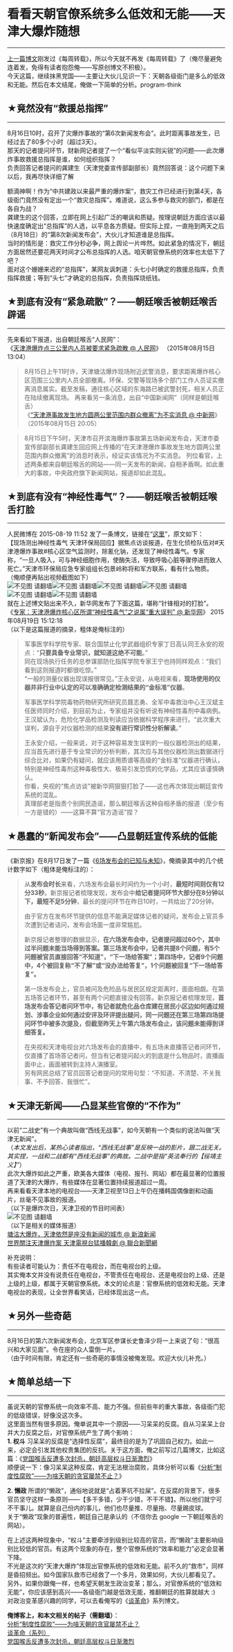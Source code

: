 # 看看天朝官僚系统多么低效和无能——天津大爆炸随想 

-----

 [上一篇博文](http://program-think.blogspot.com/2015/08/weekly-share-91.html)刚发过《每周转载》，所以今天就不再发《每周转载》了（俺尽量避免连着发，免得有读者抱怨俺——写原创博文不积极）。  
 今天这篇，继续抹黑党国——主要让大伙儿见识一下：天朝各级衙门是多么的低效和无能。然后在本文结尾，俺做一下简单的分析。program-think  
   
 ## ★竟然没有“救援总指挥”
------------

  
 8月16日10时，召开了灾爆炸事故的“第6次新闻发布会”。此时距离事故发生，已经过去了80多个小时（超过3天）。  
 那天的记者提问环节，财新网记者提了一个“看似平淡实则尖锐”的问题——此次爆炸事故救援总指挥是谁，如何组织指挥？  
 负责回答记者提问的龚建生（天津党委宣传部副部长）竟然回答说：这个问题下来以后，我再尽快详细了解  
   
 额滴神啊！作为“中共建政以来最严重的爆炸案”，救灾工作已经进行到第4天，各级衙门竟然没有定出一个“救灾总指挥”。难道说，这么多参与救灾的部门，都是在各自为战？  
 龚建生的这个回答，立即在网上引起广泛的嘲讽和质疑。按理说朝廷方面应该以最快速度确定出“总指挥”的人选，以平息各方质疑。但实际上捏，一直拖到两天之后（8月18日）的“第8次新闻发布会”，大伙儿才知道谁是总指挥。  
 当时的情形是：救灾工作分秒必争，网上舆论一片哗然。如此紧急的情况下，朝廷方面居然还要花两天时间才公布总指挥的人选。咱天朝官僚系统的效率也太低下了吧？  
 面对这个姗姗来迟的“总指挥”，某网友讽刺道：头七小时确定的救援总指挥，负责指挥救援；等到“头七”才确定的总指挥，负责指挥烧纸钱。  
   
 ## ★到底有没有“紧急疏散”？——朝廷喉舌被朝廷喉舌辟谣
--------------------------

  
 先来看如下报道，出自朝廷喉舌“人民网”：  
 《[天津港爆炸点三公里内人员被要求紧急疏散 @ 人民网](http://politics.people.com.cn/n/2015/0815/c70731-27466938.html)》 （2015年08月15日 13:04）  
 
> 8月15日上午11时许，天津塘沽爆炸现场附近武警消息，要求距离爆炸核心区范围三公里内人员全部撤离。环保、交警等现场多个部门工作人员证实撤离消息属实。截至发稿，通往核心区域的东海路已被武警封死，相关人员正在陆续撤离现场。 再来看另一条消息，出自“中国新闻网”（同样是朝廷喉舌）  
 《[“天津港事故发生地方圆两公里范围内群众撤离”为不实消息 @ 中新网](http://www.chinanews.com/sh/shipin/2015/08-15/news591613.shtml)》 （2015年08月15日 20:05）  
 
> 8月15日下午5时，天津市召开滨海爆炸事故第五场新闻发布会，天津市委宣传部副部长龚建生回应网上传播的“在天津港爆炸事故发生地方圆两公里范围内群众撤离”的消息时表示，经证实该情况为不实消息。 列位看官，上述两条都来自朝廷喉舌的网站——同一天发布的新闻，自相矛盾啊。如此重大的事故，中央政府旗下新闻网站，报道却如此混乱。  
   
 ## ★到底有没有“神经性毒气”？——朝廷喉舌被朝廷喉舌打脸
---------------------------

  
 人民微博在 2015-08-19 11:52 发了一条博文，链接在“[这里](http://t.people.com.cn/527612/128788424)”，原文如下：  
 【现场测出神经性毒气 天津环保局回应】据焦点访谈报道，在生化侦检队伍对#天津港爆炸事故#核心区空气监测时，除氰化钠，还发现了神经性毒气。专家称，“一旦人吸入，可与神经细胞作用，使酶失活，导致呼吸心脏等骤停进而致人死亡。”天津市环保局应急专家组组长包景岭称将和军方联系，看有什么物质。  
 （俺顺便再贴出视频截图如下）  
 ![不见图 请翻墙](//lh4.googleusercontent.com/cM7oXzR8jGBaXB5zek9Z6Gf3zOe0QrvTkO3XCU7n6T8qXyNUTEJ41C6h7bw4m02ZOswdhO7Iv96udBlZf2ItSvKyXnPBViXn1TUH2gkcl1v5Q7fEXxkYCt5ME7BAMtV1wTLQhD4Niw)![不见图 请翻墙](//lh6.googleusercontent.com/fJeHrEGHHBOwKn4ehg3p28tNlaGSSD4zlmAExMrvlKyz0qwUfVJHT4BBO516d3QpI2pLV4Uq4w9tp_Rmc3d1wTYuDqOq_r217iKNFll7y8SWo9grdG0wq9IFwIU9uU-cbcBcOEo5Tg)![不见图 请翻墙](//lh6.googleusercontent.com/pDxkUxwJqFxSvx3Ps9Hj-qFmRp5Co863agdf0xvLjzIH_bbKwW4ml-3Hj_1MT8q-tEoYD2cXL9XeqPHqAet4tcdLaU022tqK0qutgzDwgVFi32h98mo5cl00in9pSjPO6i12iLAKfg)![不见图 请翻墙](//lh5.googleusercontent.com/snwfQHKd5xX6eJ_pUgtvVACnItSta1OM8YJoiwIBBTxB8vkPDJ80u0drM7REVqS4Y4GzXoxNkywLl0KdUgIHEt6U1LtxSyMV48QGpfh9iDQ-VO2Fr5VPGMebXCq-dta3IqZ6_9iA9w)![不见图 请翻墙](//lh3.googleusercontent.com/QjYeafUgOQIvp03hsNZZy22_VUskURQRgVf_EgnpZpadVtvI624KHjwQv_v02_zRZx6nimfvoJshSS0JwsyCPAABqN9JUqmFAxM3SdpyRxZ7Q53U8F50E-2luV9VAUCBAi75gHo5YA)![不见图 请翻墙](//lh3.googleusercontent.com/KkPgEis7jO4KsZHEEbCdeB_99nd4dY-mjPpAjBQp8MggVr3KlPK-e2LJD17iljx4FxQsTIvuMgUjRuXnbsd7-9EwekB7dT9vuEVoNEZpK7js9IHX50hS_A11aHYTyIjm8d59YdGBHw)  
 就在上述博文贴出来不久，新华网发布了下面这篇，堪称“针锋相对的打脸”。  
 《[专家：天津港爆炸核心区所谓“神经性毒气”之说属“重大误判” @ 新华网](http://news.xinhuanet.com/local/2015-08/19/c_1116306486.htm)》 2015年08月19日 15:12:18  
 （以下是这篇报道的摘录，粗体是俺标注的）  
 
> 军事医学科学院专家、联合国禁止化学武器组织专家丁日高认同王永安的观点：“**只要具备专业常识，就知道这绝不可能**。”  
>  同在现场执行任务的总参谋部防化指挥学院专家王宁也持同样观点：“我们看到这则报道时都很吃惊。”  
>  “一般的测量仪器出现误报很常见。”王永安说，从电视来看，**现场使用的仪器并非行业中认定的可以准确确定检测结果的“金标准”仪器**。  
>    
>  军事医学科学院毒物药物研究所研究员聂志勇、全军中毒救治中心王汉斌主任医师同时介绍，到目前为止，专家组并没有听说有神经性毒剂中毒病例。王汉斌认为，危险化学品检测及判读应当依据科学程序来进行。“此次重大误判，源自于对仪器检测的结果**没有进行常识性分析解读**。”  
>    
>  王永安介绍，一般来说，对于这种容易发生误判的一般仪器检测出的结果，应当首先进行基于专业常识的分析判断，其次应与其他仪器检测出数据进行综合比对，如果仍有疑问，就应该用质谱等高级的“金标准”仪器进行确认，特别是神经性毒剂这种毒极性大、极易引发恐慌的化学品，尤其应该谨慎确认。  
 你看，央视的“焦点访谈”被新华网狠狠打脸了——这也再次体现出朝廷宣传系统的混乱。  
 真理部老是指责个别网民造谣，那么朝廷喉舌这种自相矛盾的报道（至少有一方是错的）——这算不算“官方造谣”捏？  
   
 ## ★愚蠢的“新闻发布会”——凸显朝廷宣传系统的低能
------------------------

  
 《新京报》在8月17日发了一篇《[6场发布会的已知与未知](http://epaper.bjnews.com.cn/html/2015-08/17/content_593615.htm)》，俺摘录其中的几个统计数字如下（粗体是俺标注的）：  
 
> 从**发布会时长**来看，六场发布会最长时间约为一个小时，**最短时间则仅有12分33秒**。新京报记者梳理发现，发布会中**给记者提问环节大部分在8分钟以下，最短不足5分钟**，最长的提问环节在昨日10时，一共给出了20分钟。  
>    
>  由于官方在发布环节提供的信息不能满足媒体记者的疑问，发布会上官员多次遭到记者诘问，发布会场面一度非常尴尬。  
>    
>  新京报记者整理的数据显示，**在六场发布会中，记者提问超过60个，其中过半问题未能当场得到答案。第三场发布会中，记者共提8个问题，有5个问题被官员直接回答“不知道”，“下一场给答案”；第四场中，记者9个问题中，4个被回复称“不了解”或“没办法给答复”，1个问题被回复“下一场给答复”。** 
>    
>  第一场发布会上，官员被问及危险品与居民区规定距离时，面面相觑。在第五场答记者环节，甚至有两个问题直接没有回答。新京报记者梳理发现，**首场发布会答记者问环节中，有记者就危化品仓库建在居民小区边如何通过规划、涉事企业如何通过安评及环评提出疑问，同一问题还在第三场第四场提问环节中被多次提及，但截至昨天上午第六场发布会止，该问题未能得到详细答复。** 
>    
>  在央视和天津电视台对六场发布会的直播中，有五场未直播答记者问环节，仅直播了首场答记者问，但当有记者提问起火的到底是什么物品时，直播画面中止，画面被转到主持人演播室。  
 另有网民总结了官员回答记者提问的常用句型：“不知道、不清楚、不关我事、不予回答、我很忙”。  
   
 ## ★天津无新闻——凸显某些官僚的“不作为”
--------------------

  
 以前“二战史”有一个典故叫做“西线无战事”，如今天朝有一个类似的说法叫做“天津无新闻”。  
 （*本文发出后，某热心读者指出，“西线无战事”是反映一战的影片，跟二战无关。其实捏，一战和二战都有“西线无战事”的典故。二战中是指“英法奉行的【绥靖主义】”*）  
 此次大爆炸如此之严重，欧美各大媒体（电视、报刊、网站）都在最显著的位置报道了天津的大爆炸，有些媒体在显著位置持续报道超过一周。  
 再来看看天津本地的电视台——天津卫视至13日上午仍在播韩国偶像剧和动画片，丝毫不见事故的报道。  
 （以下是爆炸次日，天津卫视的节目时间表）  
 ![不见图 请翻墙](//lh5.googleusercontent.com/uoig7o5PMHYjG6HfL4zMTB-mG1gW3dzYyJKb4wdRWfFXwR9gIcK3XhUDlFi_Zz09wdHQe6yHzna7s9aXazn-xtvbTPCInE5flueLWPLVqdgiQ_eegoJ2onA_Tf20vFQSHQBwLg-4ww)  
 （以下是相关的媒体报道）  
 [塘沽大爆炸，天津依然是座没有新闻的城市 @ 新浪新闻](http://news.sina.com.cn/zl/zatan/2015-08-13/10364281.shtml)  
 [世界關注天津爆炸案 天津電視台猛播韓劇 @ 聯合新聞網](http://udn.com/news/story/8489/1121791)  
   
 补充说明：  
 有些读者可能认为：责任不在电视台，而在电视台的上级。  
 其实俺本文并没有说责任在电视台，不管责任在电视台、还是电视台的上级、还是上级的上级，都属于天朝官僚系统。本文的论点是：官僚系统的低效和无能。天津电视台的表现，让全世界看笑话，已经体现出这一点。  
   
 ## ★另外一些奇葩
-------

  
 8月16日的第六次新闻发布会，北京军区参谋长史鲁泽少将一上来说了句：“很高兴和大家见面”。令在座的众人雷倒一片。  
 （由于时间有限，肯定还有一些奇葩的事情没被俺发现。欢迎大伙儿补充。）  
   
 ## ★简单总结一下
-------

  
 虽说天朝的官僚系统一向效率不高、能力不强。但前些年的重大事故，各级衙门犯的低级错误，好像没这次多。  
 这里面当然有很多原因。俺单说其中一个原因——习呆呆的反腐。自从习呆呆上台并大力反腐之后，对官僚系统产生了两个影响：  
 **1. 权斗** 
 习呆呆的反腐是“选择性反腐”，最终目的是为了巩固自己权力。如此一来，必定会引发其他权贵集团的反抗。关于这方面，俺之前写过几篇博文，比如这篇：《[党国喉舌反遭多次封杀，朝廷高层权斗日渐激烈](http://program-think.blogspot.com/2014/08/chinese-leaders-power-struggle.html)》  
 顺便说一下：像习呆呆这种反腐，肯定无法根治腐败，具体分析可以看《[分析“制度性腐败”——为啥天朝的贪官屡禁不止？](http://program-think.blogspot.com/2014/07/corruption-and-form-of-government.html)》  
   
 **2. 懒政** 
 所谓的“懒政”，通俗地说就是“占着茅坑不拉屎”。在反腐的背景下，很多官员坚守这样一条原则——【多干多错，少干少错，不干不错】。所以他们就宁可不干事儿。就算是自己份内的事儿，他们也尽量推、尽量拖、尽量踢皮球。  
 关于“懒政”现象的普遍性，朝廷自己是承认的（不信你去 google 一下朝廷喉舌的网站）。  
   
 在上述这两种现象中，“权斗”主要牵涉到级别比较高的官员，而“懒政”主要影响级别比较低的官员。有这两个现象的存在，整个官僚系统的“效率和能力”必定会显著下降。  
 不光是这次的“天津大爆炸”体现出官僚系统的低效和无能。前不久的“救市”，同样是昏招频出。如今国家队救市已经救了一个多月，效果如何，大伙儿都看见了。  
 另外，如果你跟俺一样，也希望天朝发生政治变革；那么，对官僚系统的“低效和无能”，你应该感到高兴——各级衙门越是低效无能，推翻朝廷的胜算就越大 :)  
 对政治变革感兴趣的同学，可以去看俺写的《[谈革命](http://program-think.blogspot.com/2011/12/revolution-0.html)》系列博文。  
   
 **俺博客上，和本文相关的帖子（需翻墙）**：  
 [分析“制度性腐败”——为啥天朝的贪官屡禁不止？](http://program-think.blogspot.com/2014/07/corruption-and-form-of-government.html)  
 [谈革命（系列）](http://program-think.blogspot.com/2011/12/revolution-0.html)  
 [党国喉舌反遭多次封杀，朝廷高层权斗日渐激烈](http://program-think.blogspot.com/2014/08/chinese-leaders-power-struggle.html) 